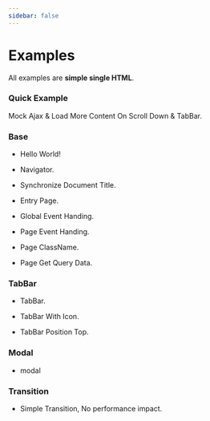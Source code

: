 ```yaml
---
sidebar: false
---
```

# Examples

<!-- ## Simple Single HTML -->
All examples are **simple single HTML**.


### Quick Example
Mock Ajax & Load More Content On Scroll Down & TabBar.
<source-preview name="quick-example" />

### Base
- Hello World!
  <source-preview name="hello-world" />

- Navigator.
  <source-preview name="two-pages" />

- Synchronize Document Title.
  <source-preview name="synchronize-document-title" />

- Entry Page.
  <source-preview name="entry-page" />

- Global Event Handing.
  <source-preview name="global-event-handing" />

- Page Event Handing.
  <source-preview name="page-event-handing" />

- Page ClassName.
  <source-preview name="class-name" />

- Page Get Query Data.
  <source-preview name="page-get-query" />



### TabBar
- TabBar.
  <source-preview name="tabbar" />

- TabBar With Icon.
  <source-preview name="tabbar-with-icon" />

- TabBar Position Top.
  <source-preview name="tabbar-position-top" />

### Modal
- modal
<source-preview name="modal" />

### Transition
- Simple Transition, No performance impact.
  <source-preview name="transition-simple" />

<!-- - Transition With Amimate.css.
  <source-preview name="transition-with-amimate" />

- Transition of Tab Slide.
  <source-preview name="transition-of-tab-pages-slide" />

- Transition of Tab Slide Using CSS Var.
  <source-preview name="transition-of-tab-pages-slide-css-var" /> -->